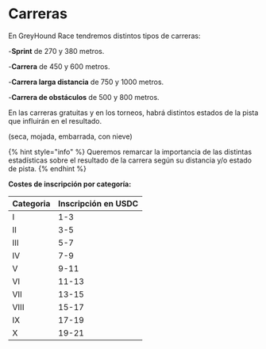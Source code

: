 # Carreras

En GreyHound Race tendremos distintos tipos de carreras:

\-**Sprint** de 270 y 380 metros.

\-**Carrera** de 450 y 600 metros.

\-**Carrera larga distancia** de 750 y 1000 metros.

\-**Carrera de obstáculos** de 500 y 800 metros.

En las carreras gratuitas y en los torneos, habrá distintos estados de la pista que influirán en el resultado.

(seca, mojada, embarrada, con nieve)

{% hint style="info" %}
Queremos remarcar la importancia de las distintas estadísticas sobre el resultado de la carrera según su distancia y/o estado de pista.
{% endhint %}

**Costes de inscripción por categoría:**

| Categoria | Inscripción en USDC |
| --------- | ------------------- |
| I         | 1-3                 |
| II        | 3-5                 |
| III       | 5-7                 |
| IV        | 7-9                 |
| V         | 9-11                |
| VI        | 11-13               |
| VII       | 13-15               |
| VIII      | 15-17               |
| IX        | 17-19               |
| X         | 19-21               |
